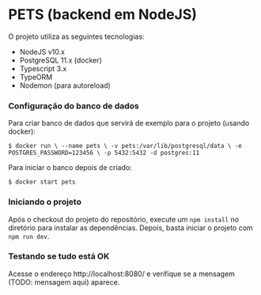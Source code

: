 # PETS (backend em NodeJS)

O projeto utiliza as seguintes tecnologias:
- NodeJS v10.x
- PostgreSQL 11.x (docker)
- Typescript 3.x
- TypeORM
- Nodemon (para autoreload)

### Configuração do banco de dados

Para criar banco de dados que servirá de exemplo para o projeto (usando docker):

`$ docker run \
  --name pets \
  -v pets:/var/lib/postgresql/data \
  -e POSTGRES_PASSWORD=123456 \
  -p 5432:5432
  -d postgres:11`

Para iniciar o banco depois de criado:

`$ docker start pets`

### Iniciando o projeto

Após o checkout do projeto do repositório, execute um `npm install` no diretório para instalar as dependências.
Depois, basta iniciar o projeto com `npm run dev`.

### Testando se tudo está OK

Acesse o endereço http://localhost:8080/ e verifique se a mensagem (TODO: mensagem aqui) aparece.
